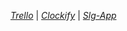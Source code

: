 [*Trello*](https://trello.com/b/jxYKBrWG) |
[*Clockify*](https://clockify.me/shared/5faa54597454944cb39a6c64) |
[*Slg-App*](https://slg-app.herokuapp.com)